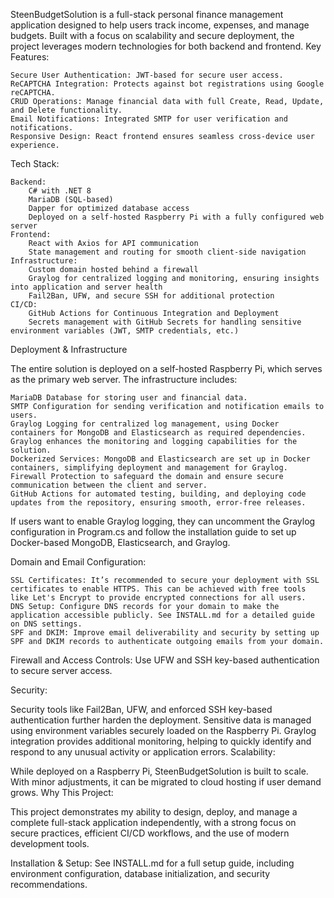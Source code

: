 SteenBudgetSolution is a full-stack personal finance management application designed to help users track income, expenses, and manage budgets. Built with a focus on scalability and secure deployment, the project leverages modern technologies for both backend and frontend.
Key Features:

    Secure User Authentication: JWT-based for secure user access.
    ReCAPTCHA Integration: Protects against bot registrations using Google reCAPTCHA.
    CRUD Operations: Manage financial data with full Create, Read, Update, and Delete functionality.
    Email Notifications: Integrated SMTP for user verification and notifications.
    Responsive Design: React frontend ensures seamless cross-device user experience.

Tech Stack:

    Backend:
        C# with .NET 8
        MariaDB (SQL-based)
        Dapper for optimized database access
        Deployed on a self-hosted Raspberry Pi with a fully configured web server
    Frontend:
        React with Axios for API communication
        State management and routing for smooth client-side navigation
    Infrastructure:
        Custom domain hosted behind a firewall
        Graylog for centralized logging and monitoring, ensuring insights into application and server health
        Fail2Ban, UFW, and secure SSH for additional protection
    CI/CD:
        GitHub Actions for Continuous Integration and Deployment
        Secrets management with GitHub Secrets for handling sensitive environment variables (JWT, SMTP credentials, etc.)

Deployment & Infrastructure

The entire solution is deployed on a self-hosted Raspberry Pi, which serves as the primary web server. The infrastructure includes:

    MariaDB Database for storing user and financial data.
    SMTP Configuration for sending verification and notification emails to users.
    Graylog Logging for centralized log management, using Docker containers for MongoDB and Elasticsearch as required dependencies. Graylog enhances the monitoring and logging capabilities for the solution.
    Dockerized Services: MongoDB and Elasticsearch are set up in Docker containers, simplifying deployment and management for Graylog.
    Firewall Protection to safeguard the domain and ensure secure communication between the client and server.
    GitHub Actions for automated testing, building, and deploying code updates from the repository, ensuring smooth, error-free releases.

If users want to enable Graylog logging, they can uncomment the Graylog configuration in Program.cs and follow the installation guide to set up Docker-based MongoDB, Elasticsearch, and Graylog.

Domain and Email Configuration:

    SSL Certificates: It’s recommended to secure your deployment with SSL certificates to enable HTTPS. This can be achieved with free tools like Let's Encrypt to provide encrypted connections for all users.
    DNS Setup: Configure DNS records for your domain to make the application accessible publicly. See INSTALL.md for a detailed guide on DNS settings.
    SPF and DKIM: Improve email deliverability and security by setting up SPF and DKIM records to authenticate outgoing emails from your domain.

Firewall and Access Controls: Use UFW and SSH key-based authentication to secure server access.

Security:

Security tools like Fail2Ban, UFW, and enforced SSH key-based authentication further harden the deployment. Sensitive data is managed using environment variables securely loaded on the Raspberry Pi. Graylog integration provides additional monitoring, helping to quickly identify and respond to any unusual activity or application errors.
Scalability:

While deployed on a Raspberry Pi, SteenBudgetSolution is built to scale. With minor adjustments, it can be migrated to cloud hosting if user demand grows.
Why This Project:

This project demonstrates my ability to design, deploy, and manage a complete full-stack application independently, with a strong focus on secure practices, efficient CI/CD workflows, and the use of modern development tools.

Installation & Setup: See INSTALL.md for a full setup guide, including environment configuration, database initialization, and security recommendations.
